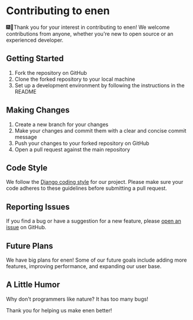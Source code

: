 # Contributing to enen

🎆🍾Thank you for your interest in contributing to enen! We welcome contributions from anyone, whether you're new to open source or an experienced developer.

## Getting Started

1. Fork the repository on GitHub
2. Clone the forked repository to your local machine
3. Set up a development environment by following the instructions in the README

## Making Changes

1. Create a new branch for your changes
2. Make your changes and commit them with a clear and concise commit message
3. Push your changes to your forked repository on GitHub
4. Open a pull request against the main repository

## Code Style

We follow the [Django coding style](https://docs.djangoproject.com/en/3.2/internals/contributing/writing-code/coding-style/) for our project. Please make sure your code adheres to these guidelines before submitting a pull request.

## Reporting Issues

If you find a bug or have a suggestion for a new feature, please [open an issue](https://github.com/yourusername/enen/issues/new) on GitHub.

## Future Plans

We have big plans for enen! Some of our future goals include adding more features, improving performance, and expanding our user base.

## A Little Humor

Why don't programmers like nature? It has too many bugs!

Thank you for helping us make enen better!
